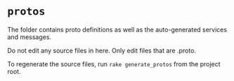 `protos`
===

The folder contains proto definitions as well as the auto-generated services and messages.

Do not edit any source files in here. Only edit files that are .proto.

To regenerate the source files, run `rake generate_protos` from the project root.